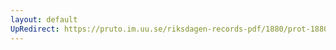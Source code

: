 ```yaml
---
layout: default
UpRedirect: https://pruto.im.uu.se/riksdagen-records-pdf/1880/prot-1880--fk--019/prot-1880--fk--019_007.pdf
---
```

